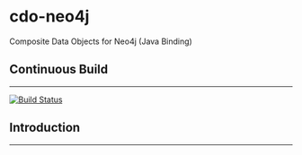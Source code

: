 cdo-neo4j
=========

Composite Data Objects for Neo4j (Java Binding)

## Continuous Build
---
[![Build Status](https://travis-ci.org/buschmais/cdo-neo4j.png)](https://travis-ci.org/buschmais/cdo-neo4j)

## Introduction
---
